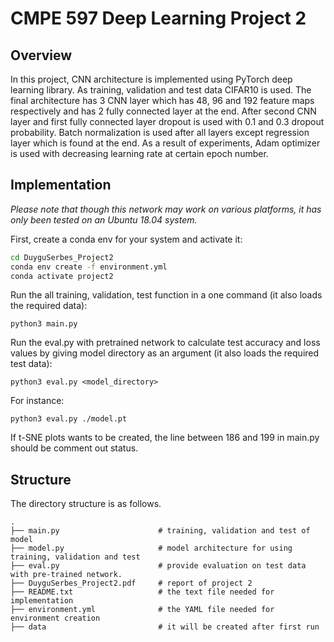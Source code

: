 # CMPE 597 Deep Learning Project 2

## Overview
In this project, CNN architecture is implemented using PyTorch deep learning library. As training, validation and test data CIFAR10 is used. The final architecture has 3 CNN layer which has 48, 96 and 192 feature maps respectively and has 2 fully connected layer at the end. After second CNN layer and first fully connected layer dropout is used with 0.1 and 0.3 dropout probability. Batch normalization is used after all layers except regression layer which is found at the end. As a result of experiments, Adam optimizer is used with decreasing learning rate at certain epoch number. 

## Implementation 
*Please note that though this network may work on various platforms, it has only been tested on an Ubuntu 18.04 system.* 

First, create a conda env for your system and activate it:
```bash
cd DuyguSerbes_Project2
conda env create -f environment.yml
conda activate project2
```
Run the all training, validation, test function in a one command (it also loads the required data):
```
python3 main.py

```
Run the eval.py with pretrained network to calculate test accuracy and loss values by giving model directory as an argument (it also loads the required test data):
```
python3 eval.py <model_directory>

```
For instance:
```
python3 eval.py ./model.pt

```

If t-SNE plots wants to be created, the line between 186 and 199 in main.py should be comment out status. 


## Structure
The directory structure is as follows.

    .
    ├── main.py                      # training, validation and test of model
    ├── model.py                     # model architecture for using training, validation and test
    ├── eval.py                      # provide evaluation on test data with pre-trained network. 
    ├── DuyguSerbes_Project2.pdf     # report of project 2
    ├── README.txt                   # the text file needed for implementation
    ├── environment.yml              # the YAML file needed for environment creation
    ├── data                         # it will be created after first run
   
